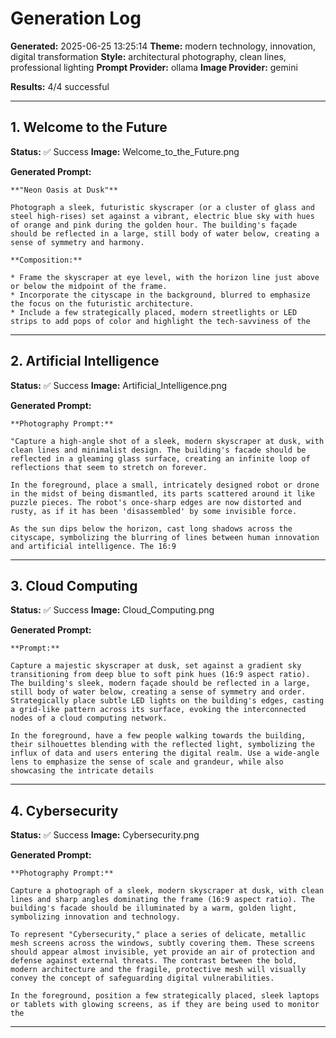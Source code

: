 # Generation Log

**Generated:** 2025-06-25 13:25:14
**Theme:** modern technology, innovation, digital transformation
**Style:** architectural photography, clean lines, professional lighting
**Prompt Provider:** ollama
**Image Provider:** gemini

**Results:** 4/4 successful

---

## 1. Welcome to the Future

**Status:** ✅ Success
**Image:** Welcome_to_the_Future.png

**Generated Prompt:**
```
**"Neon Oasis at Dusk"**

Photograph a sleek, futuristic skyscraper (or a cluster of glass and steel high-rises) set against a vibrant, electric blue sky with hues of orange and pink during the golden hour. The building's façade should be reflected in a large, still body of water below, creating a sense of symmetry and harmony.

**Composition:**

* Frame the skyscraper at eye level, with the horizon line just above or below the midpoint of the frame.
* Incorporate the cityscape in the background, blurred to emphasize the focus on the futuristic architecture.
* Include a few strategically placed, modern streetlights or LED strips to add pops of color and highlight the tech-savviness of the
```

---

## 2. Artificial Intelligence

**Status:** ✅ Success
**Image:** Artificial_Intelligence.png

**Generated Prompt:**
```
**Photography Prompt:**

"Capture a high-angle shot of a sleek, modern skyscraper at dusk, with clean lines and minimalist design. The building's facade should be reflected in a gleaming glass surface, creating an infinite loop of reflections that seem to stretch on forever.

In the foreground, place a small, intricately designed robot or drone in the midst of being dismantled, its parts scattered around it like puzzle pieces. The robot's once-sharp edges are now distorted and rusty, as if it has been 'disassembled' by some invisible force.

As the sun dips below the horizon, cast long shadows across the cityscape, symbolizing the blurring of lines between human innovation and artificial intelligence. The 16:9
```

---

## 3. Cloud Computing

**Status:** ✅ Success
**Image:** Cloud_Computing.png

**Generated Prompt:**
```
**Prompt:** 

Capture a majestic skyscraper at dusk, set against a gradient sky transitioning from deep blue to soft pink hues (16:9 aspect ratio). The building's sleek, modern façade should be reflected in a large, still body of water below, creating a sense of symmetry and order. Strategically place subtle LED lights on the building's edges, casting a grid-like pattern across its surface, evoking the interconnected nodes of a cloud computing network.

In the foreground, have a few people walking towards the building, their silhouettes blending with the reflected light, symbolizing the influx of data and users entering the digital realm. Use a wide-angle lens to emphasize the sense of scale and grandeur, while also showcasing the intricate details
```

---

## 4. Cybersecurity

**Status:** ✅ Success
**Image:** Cybersecurity.png

**Generated Prompt:**
```
**Photography Prompt:**

Capture a photograph of a sleek, modern skyscraper at dusk, with clean lines and sharp angles dominating the frame (16:9 aspect ratio). The building's facade should be illuminated by a warm, golden light, symbolizing innovation and technology.

To represent "Cybersecurity," place a series of delicate, metallic mesh screens across the windows, subtly covering them. These screens should appear almost invisible, yet provide an air of protection and defense against external threats. The contrast between the bold, modern architecture and the fragile, protective mesh will visually convey the concept of safeguarding digital vulnerabilities.

In the foreground, position a few strategically placed, sleek laptops or tablets with glowing screens, as if they are being used to monitor the
```

---

